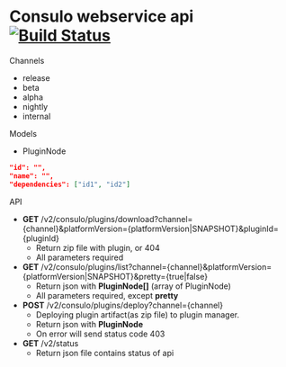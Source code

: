 # Consulo webservice api [![Build Status](http://must-be.org/jenkins/view/consulo-webservices/job/consulo-webservice-api/badge/icon)](http://must-be.org/jenkins/view/consulo-webservices/job/consulo-webservice-api/)

Channels
 * release
 * beta
 * alpha
 * nightly
 * internal
 
 Models
 * PluginNode 
 ```json
 "id": "",
 "name": "",
 "dependencies": ["id1", "id2"]
 ```

API
 * **GET** /v2/consulo/plugins/download?channel={channel}&platformVersion={platformVersion|SNAPSHOT}&pluginId={pluginId}
     * Return zip file with plugin, or 404
     * All parameters required
 * **GET** /v2/consulo/plugins/list?channel={channel}&platformVersion={platformVersion|SNAPSHOT}&pretty={true|false}
     * Return json with **PluginNode[]** (array of PluginNode)
     * All parameters required, except **pretty**
 * **POST** /v2/consulo/plugins/deploy?channel={channel}
     * Deploying plugin artifact(as zip file) to plugin manager.
     * Return json with **PluginNode** 
     * On error will send status code 403
 * **GET** /v2/status
    * Return json file contains status of api
